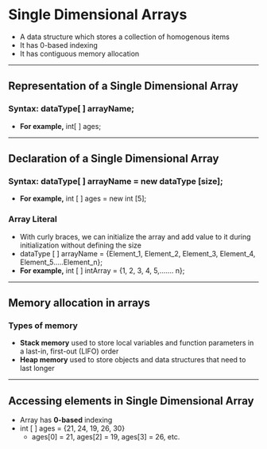 # Single Dimensional Arrays
- A data structure which stores a collection of homogenous items
- It has 0-based indexing
- It has contiguous memory allocation

---

## Representation of a Single Dimensional Array

### Syntax: dataType[ ] arrayName;
- **For example,** int[ ] ages;

---

## Declaration of a Single Dimensional Array

### Syntax: dataType[ ] arrayName = new dataType [size];
- **For example,** int [ ] ages = new int [5];

### Array Literal
- With curly braces, we can initialize the array and add value to it during initialization without defining the size
- dataType [ ] arrayName = {Element_1, Element_2, Element_3, Element_4, Element_5.....Element_n};
- **For example,** int [ ] intArray = {1, 2, 3, 4, 5,....... n};

---

## Memory allocation in arrays

### Types of memory
- **Stack memory** used to store local variables and function parameters in a last-in, first-out (LIFO) order
- **Heap memory** used to store objects and data structures that need to last longer

---


## Accessing elements in Single Dimensional Array
- Array has **0-based** indexing
- int [ ] ages = {21, 24, 19, 26, 30}
  - ages[0] = 21, ages[2] = 19, ages[3] = 26, etc.
